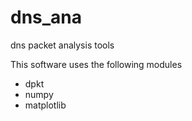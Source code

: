 dns_ana
=======

dns packet analysis tools

This software uses the following modules
- dpkt
- numpy
- matplotlib
